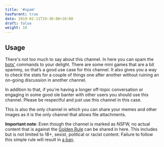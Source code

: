 ```yaml
---
title: '#spam'
hasParent: true
date: 2019-02-11T19:30:08+10:00
draft: false
weight: 10
---
```


## Usage

There's not too much to say about this channel. In here you can spam the [bots'](../../bots) commands to your delight. There are some mini games that are a bit spammy, so that’s a good use case for this channel. It also gives you a way to check the stats for a couple of things one after another without ruining an on-going discussion in another channel. 

In addition to that, if you're having a longer off-topic conversation or engaging in some good ole banter with other users you should use this channel. Please be respectful and just use this channel in this case.

This is also the only channel in which you can share your memes and other images as it is the only channel that allows file attachments. 

**Important note**: Even though the channel is marked as NSFW, no actual content that is against the [Golden Rule](../../rules/#dont-be-a-jerk) can be shared in here. This includes but is not limited to 18+, sexist, political or racist content. Failure to follow this simple rule will result in [a ban](../../rules/#consequences).